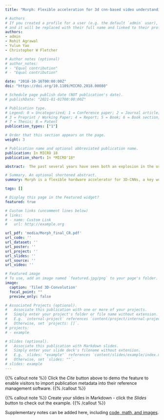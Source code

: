 ```yaml
---
title: "Morph: Flexible acceleration for 3d cnn-based video understanding"

# Authors
# If you created a profile for a user (e.g. the default `admin` user), write the username (folder name) here 
# and it will be replaced with their full name and linked to their profile.
authors:
- admin
- Rohit Agrawal
- Yulun Yao
- Christopher W Fletcher

# Author notes (optional)
# author_notes:
# - "Equal contribution"
# - "Equal contribution"

date: "2018-10-16T00:00:00Z"
doi: "https://doi.org/10.1109/MICRO.2018.00080"

# Schedule page publish date (NOT publication's date).
# publishDate: "2021-01-01T00:00:00Z"

# Publication type.
# Legend: 0 = Uncategorized; 1 = Conference paper; 2 = Journal article;
# 3 = Preprint / Working Paper; 4 = Report; 5 = Book; 6 = Book section;
# 7 = Thesis; 8 = Patent
publication_types: ["1"]

# Order that this section appears on the page.
weight: 3

# Publication name and optional abbreviated publication name.
publication: In MICRO 18
publication_short: In *MICRO'18*

abstract:  The past several years have seen both an explosion in the use of Convolutional Neural Networks (CNNs) and the design of accelerators to make CNN inference practical. In the architecture community, the lion share of effort has targeted CNN inference for image recognition. The closely related problem of video recognition has received far less attention as an accelerator target. This is surprising, as video recognition is more compu- tationally intensive than image recognition, and video traffic is predicted to be the majority of internet traffic in the coming years. This paper fills the gap between algorithmic and hardware advances for video recognition by providing a design space explo- ration and flexible architecture for accelerating 3D Convolutional Neural Networks (3D CNNs)—the core kernel in modern video understanding. When compared to (2D) CNNs used for image recognition, efficiently accelerating 3D CNNs poses a significant engineering challenge due to their large (and variable over time) memory footprint and higher dimensionality

# Summary. An optional shortened abstract.
summary: Morph is a flexible hardware accelerator for 3D-CNNs, a key workload used in video understanding. Key insight behind the design is to design a flexible hardware that allows high degrees of flexibility that allows different mappings of 3D-CNNs that maximizes performance for the given layer of 3D-CNN.. 

tags: []

# Display this page in the Featured widget?
featured: true

# Custom links (uncomment lines below)
# links:
# - name: Custom Link
#   url: http://example.org

url_pdf: 'media/Morph_final_CR.pdf'
url_code: ''
url_dataset: ''
url_poster: ''
url_project: ''
url_slides: ''
url_source: ''
url_video: ''

# Featured image
# To use, add an image named `featured.jpg/png` to your page's folder. 
image:
  caption: 'Tiled 3D-Convolution'
  focal_point: ""
  preview_only: false

# Associated Projects (optional).
#   Associate this publication with one or more of your projects.
#   Simply enter your project's folder or file name without extension.
#   E.g. `internal-project` references `content/project/internal-project/index.md`.
#   Otherwise, set `projects: []`.
# projects:
# - example

# Slides (optional).
#   Associate this publication with Markdown slides.
#   Simply enter your slide deck's filename without extension.
#   E.g. `slides: "example"` references `content/slides/example/index.md`.
#   Otherwise, set `slides: ""`.
# slides: example
---
```


{{% callout note %}}
Click the *Cite* button above to demo the feature to enable visitors to import publication metadata into their reference management software.
{{% /callout %}}

{{% callout note %}}
Create your slides in Markdown - click the *Slides* button to check out the example.
{{% /callout %}}

Supplementary notes can be added here, including [code, math, and images](https://wowchemy.com/docs/writing-markdown-latex/).
